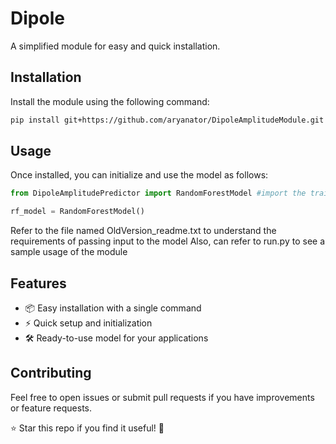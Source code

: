 
# Dipole  

A simplified module for easy and quick installation.  

## Installation  

Install the module using the following command:  

```bash
pip install git+https://github.com/aryanator/DipoleAmplitudeModule.git
```  

## Usage  

Once installed, you can initialize and use the model as follows:  

```python
from DipoleAmplitudePredictor import RandomForestModel #import the trained model

rf_model = RandomForestModel()
```

Refer to the file named OldVersion_readme.txt to understand the requirements of passing input to the model
Also, can refer to run.py to see a sample usage of the module

## Features  

- 📦 Easy installation with a single command  
- ⚡ Quick setup and initialization  
- 🛠️ Ready-to-use model for your applications  

## Contributing  

Feel free to open issues or submit pull requests if you have improvements or feature requests.  



⭐ Star this repo if you find it useful! 🚀  
